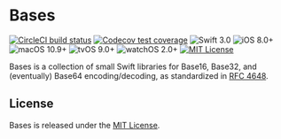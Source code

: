 # Bases

[![CircleCI build status](https://img.shields.io/circleci/project/github/mattrubin/Bases.svg)](https://circleci.com/gh/mattrubin/Bases)
[![Codecov test coverage](https://img.shields.io/codecov/c/github/mattrubin/Bases.svg)](https://codecov.io/gh/mattrubin/Bases)
![Swift 3.0](https://img.shields.io/badge/swift-3.0-orange.svg)
![iOS 8.0+](https://img.shields.io/badge/iOS-8.0+-blue.svg)
![macOS 10.9+](https://img.shields.io/badge/macOS-10.9+-blue.svg)
![tvOS 9.0+](https://img.shields.io/badge/tvOS-9.0+-blue.svg)
![watchOS 2.0+](https://img.shields.io/badge/watchOS-2.0+-blue.svg)
[![MIT License](https://img.shields.io/badge/license-MIT-lightgray.svg)](LICENSE.md)

Bases is a collection of small Swift libraries for Base16, Base32, and (eventually) Base64 encoding/decoding, as standardized in [RFC 4648](https://tools.ietf.org/html/rfc4648).

## License

Bases is released under the [MIT License](LICENSE.md).
